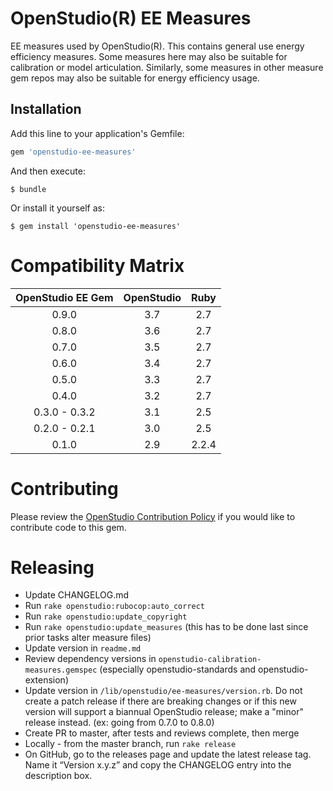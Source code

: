 # OpenStudio(R) EE Measures 

EE measures used by OpenStudio(R). This contains general use energy efficiency measures. Some measures here may also be suitable for calibration or model articulation. Similarly, some measures in other measure gem repos may also be suitable for energy efficiency usage.


## Installation

Add this line to your application's Gemfile:

```ruby
gem 'openstudio-ee-measures'
```

And then execute:

    $ bundle

Or install it yourself as:

    $ gem install 'openstudio-ee-measures'

# Compatibility Matrix

|OpenStudio EE Gem|OpenStudio|Ruby|
|:--------------:|:----------:|:--------:|
| 0.9.0 | 3.7      | 2.7    |
| 0.8.0 | 3.6      | 2.7    |
| 0.7.0 | 3.5      | 2.7    |
| 0.6.0 | 3.4      | 2.7    |
| 0.5.0 | 3.3      | 2.7    |
| 0.4.0 | 3.2      | 2.7    |
| 0.3.0 - 0.3.2  | 3.1      | 2.5    |
| 0.2.0 - 0.2.1  | 3.0      | 2.5    |
| 0.1.0 | 2.9     | 2.2.4    |

# Contributing 

Please review the [OpenStudio Contribution Policy](https://openstudio.net/openstudio-contribution-policy) if you would like to contribute code to this gem.


# Releasing

* Update CHANGELOG.md
* Run `rake openstudio:rubocop:auto_correct`
* Run `rake openstudio:update_copyright`
* Run `rake openstudio:update_measures` (this has to be done last since prior tasks alter measure files)
* Update version in `readme.md`
* Review dependency versions in `openstudio-calibration-measures.gemspec` (especially openstudio-standards and openstudio-extension)
* Update version in `/lib/openstudio/ee-measures/version.rb`. Do not create a patch release if there are breaking changes or if this new version will support a biannual OpenStudio release; make a "minor" release instead. (ex: going from 0.7.0 to 0.8.0)
* Create PR to master, after tests and reviews complete, then merge
* Locally - from the master branch, run `rake release`
* On GitHub, go to the releases page and update the latest release tag. Name it “Version x.y.z” and copy the CHANGELOG entry into the description box.

